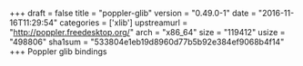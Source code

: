 +++
draft = false
title = "poppler-glib"
version = "0.49.0-1"
date = "2016-11-16T11:29:54"
categories = ['xlib']
upstreamurl = "http://poppler.freedesktop.org/"
arch = "x86_64"
size = "119412"
usize = "498806"
sha1sum = "533804e1eb19d8960d77b5b92e384ef9068b4f14"
+++
Poppler glib bindings